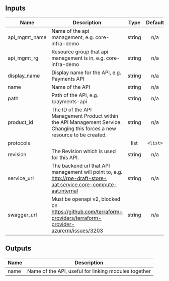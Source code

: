 ## Inputs

| Name | Description | Type | Default |
|------|-------------|:----:|:-----:|
| api\_mgmt\_name | Name of the api management, e.g. core-infra-demo | string | n/a |
| api\_mgmt\_rg | Resource group that api management is in, e.g. core-infra-demo | string | n/a |
| display\_name | Display name for the API, e.g. Payments API | string | n/a |
| name | Name of the API | string | n/a |
| path | Path of the API, e.g. /payments-api | string | n/a |
| product\_id | The ID of the API Management Product within the API Management Service. Changing this forces a new resource to be created. | string | n/a |
| protocols |  | list | `<list>` |
| revision | The Revision which is used for this API. | string | n/a |
| service\_url | The backend url that API management will point to, e.g. http://rpe-draft-store-aat.service.core-compute-aat.internal | string | n/a |
| swagger\_url | Must be openapi v2, blocked on https://github.com/terraform-providers/terraform-provider-azurerm/issues/3203 | string | n/a |

## Outputs

| Name | Description |
|------|-------------|
| name | Name of the API, useful for linking modules together |

